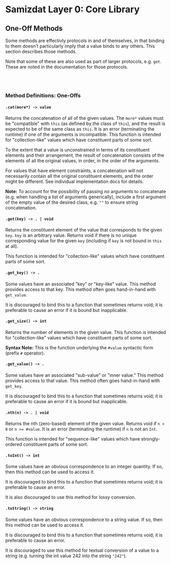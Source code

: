 Samizdat Layer 0: Core Library
==============================

One-Off Methods
---------------

Some methods are effectivly protocols in and of themselves,
in that binding to them doesn't particularly imply that a value binds
to any others. This section describes those methods.

Note that some of these are also used as part of larger protocols, e.g.
`get`. These are noted in the documentation for those protocols.


<br><br>
### Method Definitions: One-Offs

#### `.cat(more*) -> value`

Returns the concatenation of all of the given values. The `more*` values
must be "compatible" with `this` (as defined by the class of `this`),
and the result is expected to be of the same class as `this`. It is an
error (terminating the runtime) if one of the arguments is incompatible.
This function is intended for "collection-like" values which have constituent
parts of some sort.

To the extent that a value is unconstrained in terms of its constituent
elements and their arrangement, the result of concatenation consists
of the elements of all the original values, in order, in the order of the
arguments.

For values that have element constraints, a concatenation will not
necessarily contain all the original constituent elements, and the order might
be different. See individual implementation docs for details.

**Note:** To account for the possibility of passing *no* arguments to
concatenate (e.g. when handling a list of arguments generically), include
a first argument of the empty value of the desired class, e.g.
`""` to ensure string concatenation.

#### `.get(key) -> . | void`

Returns the constituent element of the value that corresponds to the given
`key`. `key` is an arbitrary value. Returns void if there is no unique
corresponding value for the given `key` (including if `key` is not
bound in `this` at all).

This function is intended for "collection-like" values which have constituent
parts of some sort.

#### `.get_key() -> .`

Some values have an associated "key" or "key-like" value.
This method provides access to that key. This method often goes
hand-in-hand with `get_value`.

It is discouraged to bind this to a function that sometimes returns void;
it is preferable to cause an error if it is bound but inapplicable.

#### `.get_size() -> int`

Returns the number of elements in the given value. This function is intended
for "collection-like" values which have constituent parts of some sort.

**Syntax Note:** This is the function underlying the `#value` syntactic
form (prefix `#` operator).

#### `.get_value() -> .`

Some values have an associated "sub-value" or "inner value."
This method provides access to that value. This method often goes
hand-in-hand with `get_key`.

It is discouraged to bind this to a function that sometimes returns void;
it is preferable to cause an error if it is bound but inapplicable.

#### `.nth(n) -> . | void`

Returns the nth (zero-based) element of the given value.
Returns void if `n < 0` or `n >= #value`. It is an error
(terminating the runtime) if `n` is not an `Int`.

This function is intended for "sequence-like" values which have
strongly-ordered constituent parts of some sort.

#### `.toInt() -> int`

Some values have an obvious correspondence to an integer quantity. If
so, then this method can be used to access it.

It is discouraged to bind this to a function that sometimes returns void;
it is preferable to cause an error.

It is also discouraged to use this method for lossy conversion.

#### `.toString() -> string`

Some values have an obvious correspondence to a string value. If
so, then this method can be used to access it.

It is discouraged to bind this to a function that sometimes returns void;
it is preferable to cause an error.

It is discouraged to use this method for textual conversion of a value
to a string (e.g. turning the int value 242 into the string `"242"`).
